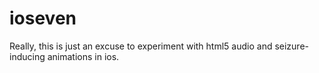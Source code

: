 ioseven
=======

Really, this is just an excuse to experiment with html5 audio and seizure-inducing animations in ios.
